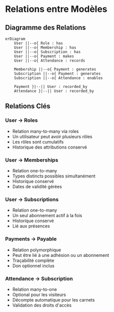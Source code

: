 # Relations entre Modèles

## Diagramme des Relations
```mermaid
erDiagram
    User ||--o{ Role : has
    User ||--o{ Membership : has
    User ||--o{ Subscription : has
    User ||--o{ Payment : makes
    User ||--o{ Attendance : records
    
    Membership ||--o{ Payment : generates
    Subscription ||--o{ Payment : generates
    Subscription ||--o{ Attendance : enables
    
    Payment }|--|| User : recorded_by
    Attendance }|--|| User : recorded_by
```

## Relations Clés

### User → Roles
- Relation many-to-many via roles
- Un utilisateur peut avoir plusieurs rôles
- Les rôles sont cumulatifs
- Historique des attributions conservé

### User → Memberships
- Relation one-to-many
- Types distincts possibles simultanément
- Historique conservé
- Dates de validité gérées

### User → Subscriptions
- Relation one-to-many
- Un seul abonnement actif à la fois
- Historique conservé
- Lié aux présences

### Payments → Payable
- Relation polymorphique
- Peut être lié à une adhésion ou un abonnement
- Traçabilité complète
- Don optionnel inclus

### Attendance → Subscription
- Relation many-to-one
- Optional pour les visiteurs
- Décompte automatique pour les carnets
- Validation des droits d'accès 
